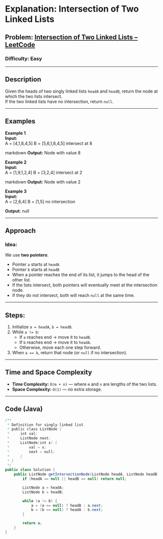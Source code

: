 
# **Explanation: Intersection of Two Linked Lists**

## **Problem:** [Intersection of Two Linked Lists – LeetCode](https://leetcode.com/problems/intersection-of-two-linked-lists/)

### **Difficulty:** Easy

---

## **Description**  
Given the heads of two singly linked lists `headA` and `headB`, return the node at which the two lists intersect.  
If the two linked lists have no intersection, return `null`.

---

## **Examples**

**Example 1**  
**Input:**  
A = [4,1,8,4,5]
B = [5,6,1,8,4,5]
intersect at 8

markdown
**Output:** Node with value 8

**Example 2**  
**Input:**  
A = [1,9,1,2,4]
B = [3,2,4]
intersect at 2

markdown
**Output:** Node with value 2

**Example 3**  
**Input:**  
A = [2,6,4]
B = [1,5]
no intersection

**Output:** null

---

## **Approach**

### **Idea:**  
We use **two pointers**:
- Pointer `a` starts at `headA`
- Pointer `b` starts at `headB`
- When a pointer reaches the end of its list, it jumps to the head of the other list.
- If the lists intersect, both pointers will eventually meet at the intersection node.  
- If they do not intersect, both will reach `null` at the same time.

---

## **Steps**:
1. Initialize `a = headA`, `b = headB`.
2. While `a != b`:
   - If `a` reaches end → move it to `headB`.
   - If `b` reaches end → move it to `headA`.
   - Otherwise, move each one step forward.
3. When `a == b`, return that node (or `null` if no intersection).

---

## **Time and Space Complexity**

- **Time Complexity:** `O(m + n)` — where `m` and `n` are lengths of the two lists.  
- **Space Complexity:** `O(1)` — no extra storage.

---

## **Code (Java)**

```java
/**
 * Definition for singly-linked list.
 * public class ListNode {
 *     int val;
 *     ListNode next;
 *     ListNode(int x) {
 *         val = x;
 *         next = null;
 *     }
 * }
 */
public class Solution {
    public ListNode getIntersectionNode(ListNode headA, ListNode headB) {
        if (headA == null || headB == null) return null;

        ListNode a = headA;
        ListNode b = headB;

        while (a != b) {
            a = (a == null) ? headB : a.next;
            b = (b == null) ? headA : b.next;
        }

        return a; 
    }
}
